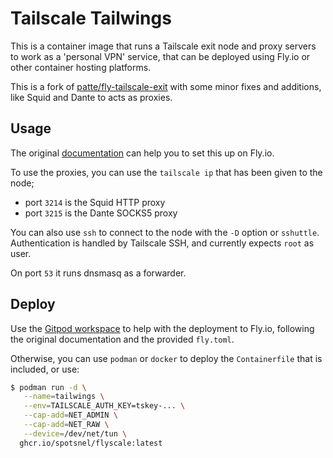 Tailscale Tailwings
===================

This is a container image that runs a Tailscale exit node and proxy servers
to work as a 'personal VPN' service, that can be deployed using Fly.io or
other container hosting platforms.

This is a fork of [patte/fly-tailscale-exit](https://github.com/patte/fly-tailscale-exit/)
with some minor fixes and additions, like Squid and Dante to acts as proxies.


Usage
-----
The original [documentation](./docs.md) can help you to set this up on Fly.io.

To use the proxies, you can use the `tailscale ip` that has been given to the node;
  * port `3214` is the Squid HTTP proxy
  * port `3215` is the Dante SOCKS5 proxy

You can also use `ssh` to connect to the node with the `-D` option or `sshuttle`.
Authentication is handled by Tailscale SSH, and currently expects `root` as user.

On port `53` it runs dnsmasq as a forwarder.


Deploy
------

Use the [Gitpod workspace](https://gitpod.io/#https://github.com/spotsnel/tailscale-tailwings)
to help with the deployment to Fly.io, following the original documentation and the provided
`fly.toml`.

Otherwise, you can use `podman` or `docker` to deploy the `Containerfile` that is
included, or use:

```sh
$ podman run -d \
   --name=tailwings \
   --env=TAILSCALE_AUTH_KEY=tskey-... \
   --cap-add=NET_ADMIN \
   --cap-add=NET_RAW \
   --device=/dev/net/tun \ 
  ghcr.io/spotsnel/flyscale:latest
```

